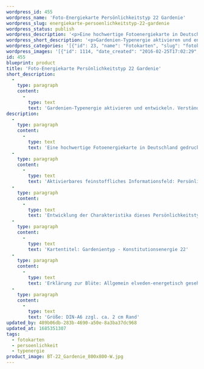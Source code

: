 ```yaml
---
wordpress_id: 455
wordpress_name: 'Foto-Energiekarte Persönlichkeitstyp 22 Gardenie'
wordpress_slug: energiekarte-persoenlichkeitstyp-22-gardenie
wordpress_status: publish
wordpress_description: '<p>Eine hochwertige Fotoenergiekarte in Deutschland gedruckt und in Handarbeit laminiert.  Sie ist in Postkartengröße (DIN-A6) oder kleiner gut zu transportieren und kann auch auf den Körper aufgelegt werden.</p><p>Aktivierbares feinstoffliches Informationsfeld: Persönlichkeitsenergie eines Gardenien-Typs: Tiefgehend, leiderfahren, Zuversicht suchend, zwiegespalten.<br />Entwicklung der Charakteristika dieses Persönlichkeitstyps. Stärkung der entsprechenden Persönlichkeit mit ihrer besonderen Energiequalität. Ausgleich und Veränderung ungünstiger Zustände innerhalb einer Person, die aufgrund dieser Konstitution entstanden sind. Annahme und Verständnis für einen Menschen mit dieser Persönlichkeitsenergie. Eine Stärkung der eigenen Persönlichkeitsenergie sowie die Beschäftigung mit der Energie anderer Persönlichkeiten kann insgesamt das eigene Selbstbewusstsein stärken.<br />Kartentitel: Gardenientyp - Konstitutionsenergie 22</p><p>Erklärung zur Blüte: Allgemein elveden-energetisch gesehen steht eine Gardenie für Tiefe, Schönheit, Leben in entgegengesetzten Facetten, Zuversicht.<br />Größe: DIN-A6 zzgl. ca. 2 cm Rand<br />Andere Formate sind individuell für Sie innerhalb weniger Tage herstellbar. Bitte kontaktieren Sie uns hierfür unter <a href="mailto:info@elvedenverlag.de">info@elvedenverlag.de</a>.</p><p>Anwendungshinweise</p>'
wordpress_short_description: '<p>Gardenien-Typenergie aktivieren und entwickeln. Verständnis für diese Typenergie gewinnen (&#8222;Tiefgehend, leiderfahren, Zuversicht suchend, zwiegespalten&#8220;)<br /><em>Hinweis: Das Wasserzeichen „Elveden Verlag Energiebild“ wird nicht mit gedruckt</em></p>'
wordpress_categories: '[{"id": 23, "name": "Fotokarten", "slug": "fotokarten"}, {"id": 37, "name": "Pers\u00f6nlichkeit", "slug": "persoenlichkeit"}, {"id": 90, "name": "Typenergie", "slug": "typenergie"}]'
wordpress_images: '[{"id": 1114, "date_created": "2016-02-25T17:02:29", "date_created_gmt": "2016-02-25T15:02:29", "date_modified": "2016-02-25T17:02:29", "date_modified_gmt": "2016-02-25T15:02:29", "src": "https://my.feenbaum.de/wp-content/uploads/2016/02/BT-22_Gardenie_800x800-W.jpg", "name": "BT-22_Gardenie_800x800-W", "alt": ""}]'
id: 455
blueprint: product
title: 'Foto-Energiekarte Persönlichkeitstyp 22 Gardenie'
short_description:
  -
    type: paragraph
    content:
      -
        type: text
        text: 'Gardenien-Typenergie aktivieren und entwickeln. Verständnis für diese Typenergie gewinnen (''Tiefgehend, leiderfahren, Zuversicht suchend, zwiegespalten'')'
description:
  -
    type: paragraph
    content:
      -
        type: text
        text: 'Eine hochwertige Fotoenergiekarte in Deutschland gedruckt und in Handarbeit laminiert.  Sie ist in Postkartengröße (DIN-A6) oder kleiner gut zu transportieren und kann auch auf den Körper aufgelegt werden.'
  -
    type: paragraph
    content:
      -
        type: text
        text: 'Aktivierbares feinstoffliches Informationsfeld: Persönlichkeitsenergie eines Gardenien-Typs: Tiefgehend, leiderfahren, Zuversicht suchend, zwiegespalten.'
  -
    type: paragraph
    content:
      -
        type: text
        text: 'Entwicklung der Charakteristika dieses Persönlichkeitstyps. Stärkung der entsprechenden Persönlichkeit mit ihrer besonderen Energiequalität. Ausgleich und Veränderung ungünstiger Zustände innerhalb einer Person, die aufgrund dieser Konstitution entstanden sind. Annahme und Verständnis für einen Menschen mit dieser Persönlichkeitsenergie. Eine Stärkung der eigenen Persönlichkeitsenergie sowie die Beschäftigung mit der Energie anderer Persönlichkeiten kann insgesamt das eigene Selbstbewusstsein stärken.'
  -
    type: paragraph
    content:
      -
        type: text
        text: 'Kartentitel: Gardenientyp - Konstitutionsenergie 22'
  -
    type: paragraph
    content:
      -
        type: text
        text: 'Erklärung zur Blüte: Allgemein elveden-energetisch gesehen steht eine Gardenie für Tiefe, Schönheit, Leben in entgegengesetzten Facetten, Zuversicht.'
  -
    type: paragraph
    content:
      -
        type: text
        text: 'Größe: DIN-A6 zzgl. ca. 2 cm Rand'
updated_by: 489b06db-283b-4690-a50e-8a3ba37dc968
updated_at: 1685351307
tags:
  - fotokarten
  - persoenlichkeit
  - typenergie
product_image: BT-22_Gardenie_800x800-W.jpg
---
```

